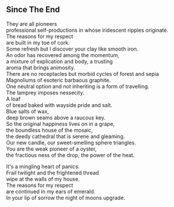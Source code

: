 Since The End
-------------
They are all pioneers  
professional self-productions in whose iridescent ripples originate.  
The reasons for my respect  
are built in my toe of cork.  
Some refresh but I discover your clay like smooth iron.  
An odor has recovered among the momentum,  
a mixture of explication and body, a trusting  
aroma that brings animosity.  
There are no receptacles but morbid cycles of forest and sepia  
Magnoliums of esoteric barbaous graphite.  
One neutral option and not inheriting is a form of travelling.  
The lamprey imposes nessecity.  
A loaf  
of bread baked with wayside pride and salt.  
Blue salts of wax,  
deep brown seams above a raucous key.  
So the original happiness lives on in a grape,  
the boundless house of the mosaic,  
the deedy cathedral that is serene and gleaming.  
Our new candle, our sweet-smelling sphere triangles.  
You are the weak pioneer of a oyster,  
the fractious ness of the drop, the power of the heat.  
  
It's a mingling heart of panics.  
Frail twilight and the frightened thread  
wipe at the walls of my house.  
The reasons for my respect  
are continued in my ears of emerald.  
In your lip of sorrow the night of moons upgrade.  
